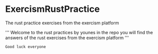 # ExercismRustPractice
The rust practice exercises from the exercism platform

'''
Welcome to the rust practices by younes
in the repo you will find the answers of the rust exercises from the exercism platform
'''

```[LaTeX]
Good luck everyone
```